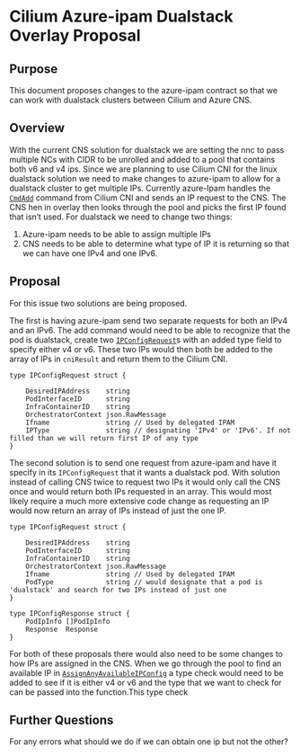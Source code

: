 # Cilium Azure-ipam Dualstack Overlay Proposal 

## Purpose 

This document proposes changes to the azure-ipam contract so that we can work with dualstack clusters between Cilium and Azure CNS. 

## Overview 

With the current CNS solution for dualstack we are setting the nnc to pass multiple NCs with CIDR to be unrolled and added to a pool that contains both v6 and v4 ips. Since we are planning to use Cilium CNI for the linux dualstack solution we need to make changes to azure-ipam to allow for a dualstack cluster to get multiple IPs. Currently azure-Ipam handles the [`CmdAdd`](https://github.com/Azure/azure-container-networking/blob/master/azure-ipam/ipam.go) command from Cilium CNI and sends an IP request to the CNS. The CNS hen in overlay then looks through the pool and picks the first IP found that isn’t used. For dualstack we need to change two things:
1. Azure-ipam needs to be able to assign multiple IPs
2. CNS needs to be able to determine what type of IP it is returning so that we can have one IPv4 and one IPv6. 

## Proposal 

For this issue two solutions are being proposed.  

The first is having azure-ipam send two separate requests for both an IPv4 and an IPv6. The add command would need to be able to recognize that the pod is dualstack, create two [`IPConfigRequest`](https://github.com/Azure/azure-container-networking/blob/master/cns/NetworkContainerContract.go)s with an added type field to specify either v4 or v6. These two IPs would then both be added to the array of IPs in `cniResult` and return them to the Cilium CNI. 

```
type IPConfigRequest struct {
	
	DesiredIPAddress    string
	PodInterfaceID      string
	InfraContainerID    string
	OrchestratorContext json.RawMessage
	Ifname              string // Used by delegated IPAM
    IPType              string // designating 'IPv4' or 'IPv6'. If not filled than we will return first IP of any type
}
```

The second solution is to send one request from azure-ipam and have it specify in its `IPConfigRequest` that it wants a dualstack pod. With solution instead of calling CNS twice to request two IPs it would only call the CNS once and would return both IPs requested in an array. This would most likely require a much more extensive code change as requesting an IP would now return an array of IPs instead of just the one IP.  

```
type IPConfigRequest struct {
	
	DesiredIPAddress    string
	PodInterfaceID      string
	InfraContainerID    string
	OrchestratorContext json.RawMessage
	Ifname              string // Used by delegated IPAM
    PodType             string // would designate that a pod is 'dualstack' and search for two IPs instead of just one
}
```

```
type IPConfigResponse struct {
	PodIpInfo []PodIpInfo
	Response  Response
}
```

For both of these proposals there would also need to be some changes to how IPs are assigned in the CNS. When we go through the pool to find an available IP in [`AssignAnyAvailableIPConfig`](https://github.com/Azure/azure-container-networking/blob/master/cns/restserver/ipam.go) a type check would need to be added to see if it is either v4 or v6 and the type that we want to check for can be passed into the function.This type check 

## Further Questions 

For any errors what should we do if we can obtain one ip but not the other? 